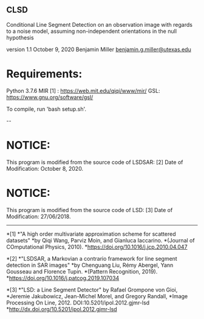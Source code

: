 ## CLSD
Conditional Line Segment Detection on an observation image with regards to a noise model, assuming non-independent orientations in the null hypothesis

version 1.1 
October 9, 2020
Benjamin Miller
benjamin.g.miller@utexas.edu

# Requirements:
Python 3.7.6
MIR [1] : https://web.mit.edu/qiqi/www/mir/
GSL: https://www.gnu.org/software/gsl/

To compile, run 'bash setup.sh'.  

--

# NOTICE:
This program is modified from the source code of LSDSAR: [2]
Date of Modification: October 8, 2020.

# NOTICE: 
This program is modified from the source code of LSD: [3]
Date of Modification: 27/06/2018.

---

*[1] 
*"A high order multivariate approximation scheme for scattered datasets"
*by Qiqi Wang, Parviz Moin, and Gianluca Iaccarino.
*(Journal of COmputational Physics, 2010).
*https://doi.org/10.1016/j.jcp.2010.04.047

*[2]
*"LSDSAR, a Markovian a contrario framework for line segment detection in SAR images"
*by Chenguang Liu, Rémy Abergel, Yann Gousseau and Florence Tupin.
*(Pattern Recognition, 2019).
*https://doi.org/10.1016/j.patcog.2019.107034

*[3]
*"LSD: a Line Segment Detector" by Rafael Grompone von Gioi,
*Jeremie Jakubowicz, Jean-Michel Morel, and Gregory Randall,
*Image Processing On Line, 2012. DOI:10.5201/ipol.2012.gjmr-lsd
*http://dx.doi.org/10.5201/ipol.2012.gjmr-lsd



